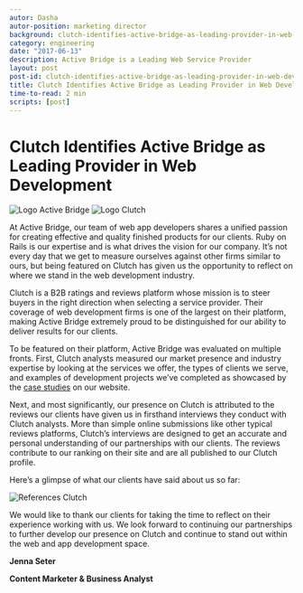 ```yaml
---
autor: Dasha
autor-position: marketing director
background: clutch-identifies-active-bridge-as-leading-provider-in-web-development-back
category: engineering
date: "2017-06-13"
description: Active Bridge is a Leading Web Service Provider
layout: post
post-id: clutch-identifies-active-bridge-as-leading-provider-in-web-development
title: Clutch Identifies Active Bridge as Leading Provider in Web Development
time-to-read: 2 min
scripts: [post]
---
```


# Clutch Identifies Active Bridge as Leading Provider in Web Development

![Logo Active Bridge](https://i.imgur.com/FVcqZAo.jpg) ![Logo Clutch](https://i.imgur.com/qLme8ZQ.png)

At Active Bridge, our team of web app developers shares a unified passion for creating effective and quality finished products for our clients. Ruby on Rails is our expertise and is what drives the vision for our company. It’s not every day that we get to measure ourselves against other firms similar to ours, but being featured on Clutch has given us the opportunity to reflect on where we stand in the web development industry.

Clutch is a B2B ratings and reviews platform whose mission is to steer buyers in the right direction when selecting a service provider. Their coverage of web development firms is one of the largest on their platform, making Active Bridge extremely proud to be distinguished for our ability to deliver results for our clients.

To be featured on their platform, Active Bridge was evaluated on multiple fronts. First, Clutch analysts measured our market presence and industry expertise by looking at the services we offer, the types of clients we serve, and examples of development projects we’ve completed as showcased by the [case studies](https://active-bridge.com/portfolio) on our website.

Next, and most significantly, our presence on Clutch is attributed to the reviews our clients have given us in firsthand interviews they conduct with Clutch analysts. More than simple online submissions like other typical reviews platforms, Clutch’s interviews are designed to get an accurate and personal understanding of our partnerships with our clients. The reviews contribute to our ranking on their site and are all published to our Clutch profile.

Here’s a glimpse of what our clients have said about us so far:

![References Clutch](https://i.imgur.com/oNXy2Qm.jpg)

We would like to thank our clients for taking the time to reflect on their experience working with us. We look forward to continuing our partnerships to further develop our presence on Clutch and continue to stand out within the web and app development space.

**Jenna Seter**

**Content Marketer & Business Analyst**

